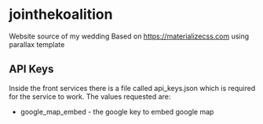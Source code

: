 # jointhekoalition
Website source of my wedding
Based on https://materializecss.com using parallax template

## API Keys
Inside the front services there is a file called api_keys.json which is required for the service to work.
The values requested are:
* google_map_embed - the google key to embed google map